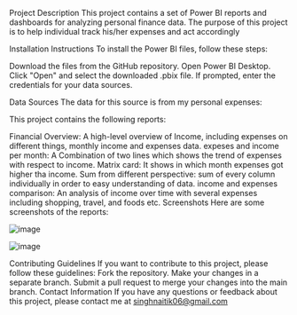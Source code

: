 Project Description
This project contains a set of Power BI reports and dashboards for analyzing personal finance data. The purpose of this project is to help individual track his/her expenses and act accordingly

Installation Instructions
To install the Power BI files, follow these steps:

Download the files from the GitHub repository.
Open Power BI Desktop.
Click "Open" and select the downloaded .pbix file.
If prompted, enter the credentials for your data sources.

Data Sources
The data for this source is from my personal expenses:

This project contains the following reports:

Financial Overview: A high-level overview of Income, including expenses on different things, monthly income and expenses data.
expeses and income per month: A Combination of two lines which shows the trend of expenses with respect to income.
Matrix card: It shows in which month expenses got higher tha income.
Sum from different perspective: sum of every column individually in order to easy understanding of data.
income and expenses comparison: An analysis of income over time with several expenses including shopping, travel, and foods etc.
Screenshots
Here are some screenshots of the reports:

![image](https://user-images.githubusercontent.com/123255389/226203138-63375f40-f7d5-46dc-800f-666694ec23f7.png)

![image](https://user-images.githubusercontent.com/123255389/226203174-4ca48bee-98a9-425b-93da-821d5d0b112d.png)


Contributing Guidelines
If you want to contribute to this project, please follow these guidelines:
Fork the repository.
Make your changes in a separate branch.
Submit a pull request to merge your changes into the main branch.
Contact Information
If you have any questions or feedback about this project, please contact me at singhnaitik06@gmail.com
